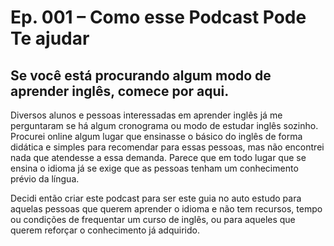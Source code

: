<h1> Ep. 001 – Como esse Podcast Pode Te ajudar </h1>

<h2> Se você está procurando algum modo de aprender inglês, comece por aqui. </h2>

<p> Diversos alunos e pessoas interessadas em aprender inglês já me perguntaram se há algum cronograma ou modo de estudar inglês sozinho. Procurei online algum lugar que ensinasse o básico do inglês de forma didática e simples para recomendar para essas pessoas, mas não encontrei nada que atendesse a essa demanda. Parece que em todo lugar que se ensina o idioma já se exige que as pessoas tenham um conhecimento prévio da língua. </p>

</p> Decidi então criar este podcast para ser este guia no auto estudo para aquelas pessoas que querem aprender o idioma e não tem recursos, tempo ou condições de frequentar um curso de inglês, ou para aqueles que querem reforçar o conhecimento já adquirido. </p>
